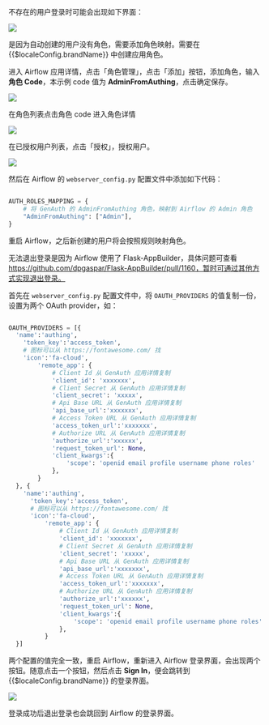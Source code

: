 <IntegrationDetailCard :title="`登录后无权限`">

不存在的用户登录时可能会出现如下界面：

![](~@imagesZhCn/integration/airflow/3-2.png)

是因为自动创建的用户没有角色，需要添加角色映射。需要在 {{$localeConfig.brandName}} 中创建应用角色。

进入 Airflow 应用详情，点击「角色管理」，点击「添加」按钮，添加角色，输入**角色 Code**，本示例 code 值为 **AdminFromAuthing**，点击确定保存。

![](~@imagesZhCn/integration/airflow/4-1.png)

在角色列表点击角色 code 进入角色详情

![](~@imagesZhCn/integration/airflow/4-2.png)

在已授权用户列表，点击「授权」，授权用户。

![](~@imagesZhCn/integration/airflow/4-3.png)

然后在 Airflow 的 `webserver_config.py` 配置文件中添加如下代码：

```python

AUTH_ROLES_MAPPING = {
    # 将 GenAuth 的 AdminFromAuthing 角色，映射到 Airflow 的 Admin 角色
    "AdminFromAuthing": ["Admin"],
}

```

重启 Airflow，之后新创建的用户将会按照规则映射角色。

</IntegrationDetailCard>

<IntegrationDetailCard :title="`无法退出登录`">

无法退出登录是因为 Airflow 使用了 Flask-AppBuilder，具体问题可查看 https://github.com/dpgaspar/Flask-AppBuilder/pull/1160，暂时可通过其他方式实现退出登录。

首先在 `webserver_config.py` 配置文件中，将 `OAUTH_PROVIDERS` 的值复制一份，设置为两个 OAuth provider，如：

```python

OAUTH_PROVIDERS = [{
  'name':'authing',
    'token_key':'access_token',
    # 图标可以从 https://fontawesome.com/ 找
    'icon':'fa-cloud',
        'remote_app': {
            # Client Id 从 GenAuth 应用详情复制
            'client_id': 'xxxxxxx',
            # Client Secret 从 GenAuth 应用详情复制
            'client_secret': 'xxxxx',
            # Api Base URL 从 GenAuth 应用详情复制
            'api_base_url':'xxxxxxx',
            # Access Token URL 从 GenAuth 应用详情复制
            'access_token_url':'xxxxxxx',
            # Authorize URL 从 GenAuth 应用详情复制
            'authorize_url':'xxxxxx',
            'request_token_url': None,
            'client_kwargs':{
                'scope': 'openid email profile username phone roles'
            },
        }
  }, {
    'name':'authing',
      'token_key':'access_token',
      # 图标可以从 https://fontawesome.com/ 找
      'icon':'fa-cloud',
          'remote_app': {
              # Client Id 从 GenAuth 应用详情复制
              'client_id': 'xxxxxxx',
              # Client Secret 从 GenAuth 应用详情复制
              'client_secret': 'xxxxx',
              # Api Base URL 从 GenAuth 应用详情复制
              'api_base_url':'xxxxxxx',
              # Access Token URL 从 GenAuth 应用详情复制
              'access_token_url':'xxxxxxx',
              # Authorize URL 从 GenAuth 应用详情复制
              'authorize_url':'xxxxxx',
              'request_token_url': None,
              'client_kwargs':{
                  'scope': 'openid email profile username phone roles'
              },
          }
  }]

```

两个配置的值完全一致，重启 Airflow，重新进入 Airflow 登录界面，会出现两个按钮。随意点击一个按钮，然后点击 **Sign In**，便会跳转到 {{$localeConfig.brandName}} 的登录界面。

![](~@imagesZhCn/integration/airflow/4-4.png)

登录成功后退出登录也会跳回到 Airflow 的登录界面。

</IntegrationDetailCard>
